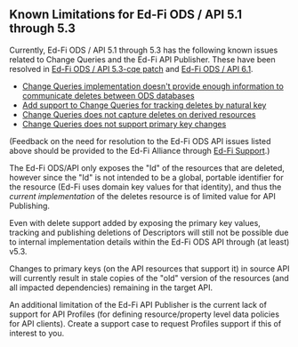 ## Known Limitations for Ed-Fi ODS / API 5.1 through 5.3

Currently, Ed-Fi ODS / API 5.1 through 5.3 has the following known issues related to Change Queries and the Ed-Fi API Publisher.  These have been resolved in [Ed-Fi ODS / API 5.3-cqe patch](https://techdocs.ed-fi.org/display/EFTD/Change+Query+Enhancements) and [Ed-Fi ODS / API 6.1](https://techdocs.ed-fi.org/pages/viewpage.action?pageId=138642238).

* [Change Queries implementation doesn't provide enough information to communicate deletes between ODS databases](https://tracker.ed-fi.org/browse/ODS-3672)
* [Add support to Change Queries for tracking deletes by natural key](https://tracker.ed-fi.org/browse/ODS-4423)
* [Change Queries does not capture deletes on derived resources](https://tracker.ed-fi.org/browse/ODS-4087)
* [Change Queries does not support primary key changes](https://tracker.ed-fi.org/browse/ODS-5005)

(Feedback on the need for resolution to the Ed-Fi ODS API issues listed above should be provided to the Ed-Fi Alliance through [Ed-Fi Support](https://support.ed-fi.org/).)

The Ed-Fi ODS/API only exposes the "Id" of the resources that are deleted, however since the "Id" is not intended to be a global, portable identifier for the resource (Ed-Fi uses domain key values for that identity), and thus the _current implementation_ of the deletes resource is of limited value for API Publishing.

Even with delete support added by exposing the primary key values, tracking and publishing deletions of Descriptors will still not be possible due to internal implementation details within the Ed-Fi ODS API through (at least) v5.3.

Changes to primary keys (on the API resources that support it) in source API will currently result in stale copies of the "old" version of the resources (and all impacted dependencies) remaining in the target API. 

An additional limitation of the Ed-Fi API Publisher is the current lack of support for API Profiles (for defining resource/property level data policies for API clients). Create a support case to request Profiles support if this of interest to you.

